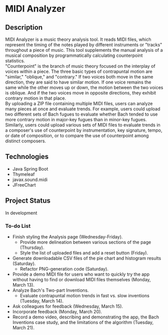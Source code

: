 # MIDI Analyzer
## Description
MIDI Analyzer is a music theory analysis tool. It reads MIDI files, which represent the timing of the notes played by different instruments or "tracks" throughout a piece of music. This tool supplements the manual analysis of a musical composition by programmatically calculating counterpoint statistics.   
"Counterpoint" is the branch of music theory focused on the interplay of voices within a piece. The three basic types of contrapuntal motion are "similar," "oblique," and "contrary." If two voices both move in the same direction, they are said to have similar motion. If one voice remains the same while the other moves up or down, the motion between the two voices is oblique. And if the two voices move in opposite directions, they exhibit contrary motion in that place.   
By uploading a ZIP file containing multiple MIDI files, users can analyze many pieces at once and evaluate trends. For example, users could upload two different sets of Bach fugues to evaluate whether Bach tended to use more contrary motion in major-key fugues than in minor-key fugues. Similarly, users could upload various sets of MIDI files to evaluate trends in a composer's use of counterpoint by instrumentation, key signature, tempo, or date of composition, or to compare the use of counterpoint among distinct composers.

## Technologies
- Java Spring Boot
- Thymeleaf
- javax.sound.midi
- JFreeChart

## Project Status
In development
### To-do List
- Finish styling the Analysis page (Wednesday-Friday).
  - Provide more delineation between various sections of the page (Thursday).
  - Style the list of uploaded files and add a reset button (Friday).
- Generate downloadable CSV files of the pie chart and histogram results (Saturday).
  - Refactor PNG-generation code (Saturday).
- Provide a demo MIDI file for users who want to quickly try the app without having to find or download MIDI files themselves (Monday, March 13).
- Analyze Bach's Two-part Inventions.
  - Evaluate contrapuntal motion trends in fast vs. slow inventions (Tuesday, March 14).
- Ask colleagues for feedback (Wednesday, March 15).
- Incorporate feedback (Monday, March 20).
- Record a demo video, describing and demonstrating the app, the Bach Inventions case study, and the limitations of the algorithm (Tuesday, March 21).